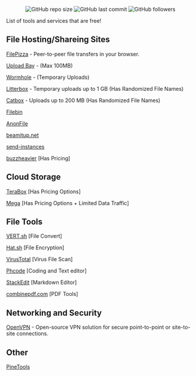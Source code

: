 <p align="center">
<img alt="GitHub repo size" src="https://img.shields.io/github/repo-size/official3gamer/Free-Tech-Tools-List">
<img alt="GitHub last commit" src="https://img.shields.io/github/last-commit/official3gamer/Free-Tech-Tools-List?display_timestamp=committer">
<img alt="GitHub followers" src="https://img.shields.io/github/followers/official3gamer">
</p>


List of tools and services that are free!

## File Hosting/Shareing Sites
[FilePizza](https://file.pizza/) - Peer-to-peer file transfers in your browser.

[Upload Bay](https://uploadbay.net/) - (Max 100MB)

[Wormhole](https://wormhole.app/) - (Temporary Uploads)

[Litterbox](https://litterbox.catbox.moe/) - Temporary uploads up to 1 GB (Has Randomized File Names)

[Catbox](https://catbox.moe/) - Uploads up to 200 MB (Has Randomized File Names)

[Filebin](https://filebin.net/) 

[AnonFile](https://www.anonfile.la/)

[beamitup.net](https://beamitup.net/)

[send-instances](https://github.com/timvisee/send-instances)

[buzzheavier](https://buzzheavier.com/) [Has Pricing]

## Cloud Storage
[TeraBox](https://www.terabox.com/) [Has Pricing Options]

[Mega](https://mega.io/) [Has Pricing Options + Limited Data Traffic]

## File Tools
[VERT.sh](https://vert.sh/) [File Convert]

[Hat.sh](https://hat.sh/) [File Encryption]

[VirusTotal](https://www.virustotal.com/) [Virus File Scan]

[Phcode](https://phcode.io/) [Coding and Text editor]

[StackEdit](https://stackedit.io/) [Markdown Editor]

[combinepdf.com](https://combinepdf.com/) [PDF Tools]

## Networking and Security
[OpenVPN](https://openvpn.net/) - Open-source VPN solution for secure point-to-point or site-to-site connections.


## Other
[PineTools](https://pinetools.com/)
